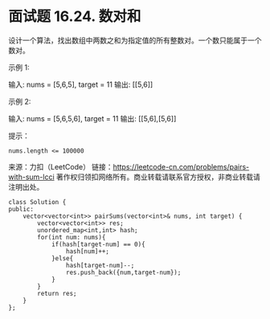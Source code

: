 # 面试题 16.24. 数对和

设计一个算法，找出数组中两数之和为指定值的所有整数对。一个数只能属于一个数对。

示例 1:

输入: nums = [5,6,5], target = 11
输出: [[5,6]]

示例 2:

输入: nums = [5,6,5,6], target = 11
输出: [[5,6],[5,6]]

提示：

    nums.length <= 100000

来源：力扣（LeetCode）
链接：https://leetcode-cn.com/problems/pairs-with-sum-lcci
著作权归领扣网络所有。商业转载请联系官方授权，非商业转载请注明出处。

```
class Solution {
public:
    vector<vector<int>> pairSums(vector<int>& nums, int target) {
        vector<vector<int>> res;
        unordered_map<int,int> hash;
        for(int num: nums){
            if(hash[target-num] == 0){
                hash[num]++;
            }else{
                hash[target-num]--;
                res.push_back({num,target-num});
            }
        }
        return res;
    }
};
```